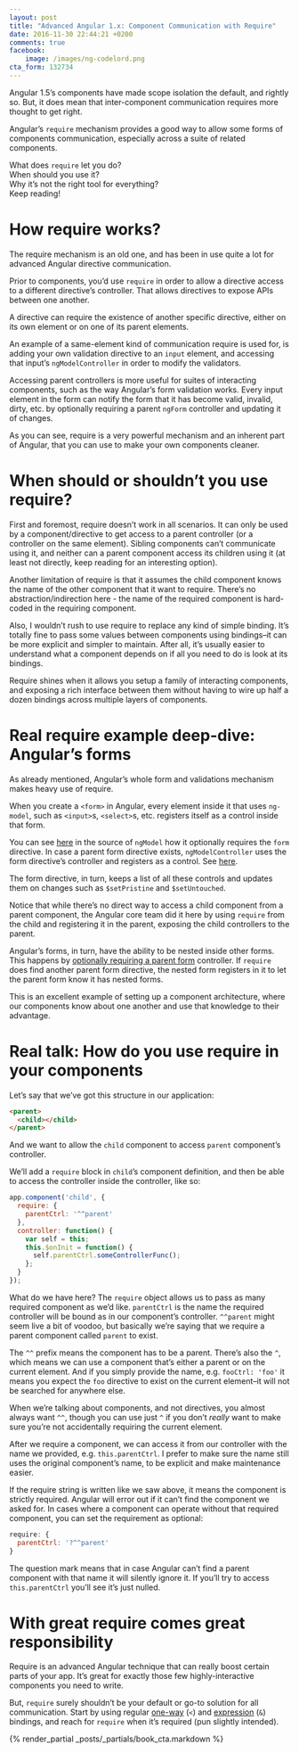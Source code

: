 ```yaml
---
layout: post
title: "Advanced Angular 1.x: Component Communication with Require"
date: 2016-11-30 22:44:21 +0200
comments: true
facebook:
    image: /images/ng-codelord.png
cta_form: 132734
---
```


Angular 1.5’s components have made scope isolation the default, and rightly so.
But, it does mean that inter-component communication requires more thought to get right.

Angular’s `require` mechanism provides a good way to allow some forms of components communication, especially across a suite of related components.

What does `require` let you do?  
When should you use it?  
Why it’s not the right tool for everything?  
Keep reading!

# How require works?

The require mechanism is an old one, and has been in use quite a lot for advanced Angular directive communication.

Prior to components, you’d use `require` in order to allow a directive access to a different directive’s controller.
That allows directives to expose APIs between one another.

A directive can require the existence of another specific directive, either on its own element or on one of its parent elements.

An example of a same-element kind of communication require is used for, is adding your own validation directive to an `input` element, and accessing that input’s `ngModelController` in order to modify the validators.

Accessing parent controllers is more useful for suites of interacting components, such as the way Angular’s form validation works.
Every input element in the form can notify the form that it has become valid, invalid, dirty, etc. by optionally requiring a parent `ngForm` controller and updating it of changes.

As you can see, require is a very powerful mechanism and an inherent part of Angular, that you can use to make your own components cleaner.

# When should or shouldn’t you use require?

First and foremost, require doesn’t work in all scenarios.
It can only be used by a component/directive to get access to a parent controller (or a controller on the same element).
Sibling components can’t communicate using it, and neither can a parent component access its children using it (at least not directly, keep reading for an interesting option).

Another limitation of require is that it assumes the child component knows the name of the other component that it want to require.
There’s no abstraction/indirection here - the name of the required component is hard-coded in the requiring component.

Also, I wouldn’t rush to use require to replace any kind of simple binding.
It’s totally fine to pass some values between components using bindings–it can be more explicit and simpler to maintain.
After all, it’s usually easier to understand what a component depends on if all you need to do is look at its bindings.

Require shines when it allows you setup a family of interacting components, and exposing a rich interface between them without having to wire up half a dozen bindings across multiple layers of components.

# Real require example deep-dive: Angular’s forms

As already mentioned, Angular’s whole form and validations mechanism makes heavy use of require.

When you create a `<form>` in Angular, every element inside it that uses `ng-model`, such as `<input>`s, `<select>`s, etc. registers itself as a control inside that form.

You can see [here](https://github.com/angular/angular.js/blob/789790feee4d6c5b1f5d5b18ecb0ccf6edd36fb3/src/ng/directive/ngModel.js#L1101) in the source of `ngModel` how it optionally requires the `form` directive.
In case a parent form directive exists, `ngModelController` uses the form directive’s controller and registers as a control.
See [here](https://github.com/angular/angular.js/blob/789790feee4d6c5b1f5d5b18ecb0ccf6edd36fb3/src/ng/directive/ngModel.js#L1124).

The form directive, in turn, keeps a list of all these controls and updates them on changes such as `$setPristine` and `$setUntouched`.

Notice that while there’s no direct way to access a child component from a parent component, the Angular core team did it here by using `require` from the child and registering it in the parent, exposing the child controllers to the parent.

Angular’s forms, in turn, have the ability to be nested inside other forms.
This happens by [optionally requiring a parent form](https://github.com/angular/angular.js/blob/789790feee4d6c5b1f5d5b18ecb0ccf6edd36fb3/src/ng/directive/form.js#L480) controller.
If `require` does find another parent form directive, the nested form registers in it to let the parent form know it has nested forms.

This is an excellent example of setting up a component architecture, where our components know about one another and use that knowledge to their advantage.

# Real talk: How do you use require in your components

Let’s say that we’ve got this structure in our application:

```html
<parent>
  <child></child>
</parent>
```

And we want to allow the `child` component to access `parent` component’s controller.

We’ll add a `require` block in `child`’s component definition, and then be able to access the controller inside the controller, like so:

```javascript
app.component('child', {
  require: {
    parentCtrl: '^^parent'
  },
  controller: function() {
    var self = this;
    this.$onInit = function() {
      self.parentCtrl.someControllerFunc();
    };
  }
});
```

What do we have here?
The `require` object allows us to pass as many required component as we’d like.
`parentCtrl` is the name the required controller will be bound as in our component’s controller.
`^^parent` might seem live a bit of voodoo, but basically we’re saying that we require a parent component called `parent` to exist.

The `^^` prefix means the component has to be a parent.
There’s also the `^`, which means we can use a component that’s either a parent or on the current element.
And if you simply provide the name, e.g. `fooCtrl: 'foo'` it means you expect the `foo` directive to exist on the current element–it will not be searched for anywhere else.

When we’re talking about components, and not directives, you almost always want `^^`, though you can use just `^` if you don’t *really* want to make sure you’re not accidentally requiring the current element.

After we require a component, we can access it from our controller with the name we provided, e.g. `this.parentCtrl`.
I prefer to make sure the name still uses the original component’s name, to be explicit and make maintenance easier.

If the require string is written like we saw above, it means the component is strictly required.
Angular will error out if it can’t find the component we asked for.
In cases where a component can operate without that required component, you can set the requirement as optional:

```javascript
require: {
  parentCtrl: '?^^parent'
}
```

The question mark means that in case Angular can’t find a parent component with that name it will silently ignore it.
If you’ll try to access `this.parentCtrl` you’ll see it’s just nulled.

# With great require comes great responsibility

Require is an advanced Angular technique that can really boost certain parts of your app.
It’s great for exactly those few highly-interactive components you need to write.

But, `require` surely shouldn’t be your default or go-to solution for all communication.
Start by using regular [one-way](http://www.codelord.net/2016/05/19/understanding-angulars-one-way-binding/) (`<`) and [expression](http://www.codelord.net/2016/05/13/understanding-angulars-and-binding/) (`&`) bindings, and reach for `require` when it’s required (pun slightly intended).

{% render_partial _posts/_partials/book_cta.markdown %}
